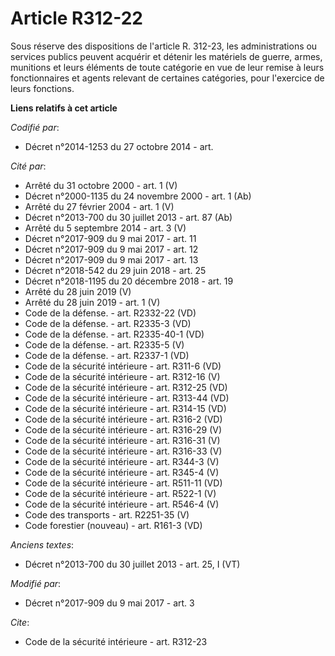 # Article R312-22

Sous réserve des dispositions de l'article R. 312-23, les administrations ou services publics peuvent acquérir et détenir les
matériels de guerre, armes, munitions et leurs éléments de toute catégorie en vue de leur remise à leurs fonctionnaires et
agents relevant de certaines catégories, pour l'exercice de leurs fonctions.

**Liens relatifs à cet article**

_Codifié par_:

  - Décret n°2014-1253 du 27 octobre 2014 - art.

_Cité par_:

  - Arrêté du 31 octobre 2000 - art. 1 (V)
  - Décret n°2000-1135 du 24 novembre 2000 - art. 1 (Ab)
  - Arrêté du 27 février 2004 - art. 1 (V)
  - Décret n°2013-700 du 30 juillet 2013 - art. 87 (Ab)
  - Arrêté du 5 septembre 2014 - art. 3 (V)
  - Décret n°2017-909 du 9 mai 2017 - art. 11
  - Décret n°2017-909 du 9 mai 2017 - art. 12
  - Décret n°2017-909 du 9 mai 2017 - art. 13
  - Décret n°2018-542 du 29 juin 2018 - art. 25
  - Décret n°2018-1195 du 20 décembre 2018 - art. 19
  - Arrêté du 28 juin 2019 (V)
  - Arrêté du 28 juin 2019 - art. 1 (V)
  - Code de la défense. - art. R2332-22 (VD)
  - Code de la défense. - art. R2335-3 (VD)
  - Code de la défense. - art. R2335-40-1 (VD)
  - Code de la défense. - art. R2335-5 (V)
  - Code de la défense. - art. R2337-1 (VD)
  - Code de la sécurité intérieure - art. R311-6 (VD)
  - Code de la sécurité intérieure - art. R312-16 (V)
  - Code de la sécurité intérieure - art. R312-25 (VD)
  - Code de la sécurité intérieure - art. R313-44 (VD)
  - Code de la sécurité intérieure - art. R314-15 (VD)
  - Code de la sécurité intérieure - art. R316-2 (VD)
  - Code de la sécurité intérieure - art. R316-29 (V)
  - Code de la sécurité intérieure - art. R316-31 (V)
  - Code de la sécurité intérieure - art. R316-33 (V)
  - Code de la sécurité intérieure - art. R344-3 (V)
  - Code de la sécurité intérieure - art. R345-4 (V)
  - Code de la sécurité intérieure - art. R511-11 (VD)
  - Code de la sécurité intérieure - art. R522-1 (V)
  - Code de la sécurité intérieure - art. R546-4 (V)
  - Code des transports - art. R2251-35 (V)
  - Code forestier (nouveau) - art. R161-3 (VD)

_Anciens textes_:

  - Décret n°2013-700 du 30 juillet 2013 - art. 25, I (VT)

_Modifié par_:

  - Décret n°2017-909 du 9 mai 2017 - art. 3

_Cite_:

  - Code de la sécurité intérieure - art. R312-23

